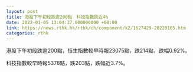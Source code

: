 ```yaml
---
layout: post
title: 港股下午初段跌逾200點　科技指數跌近4%
date: 2022-01-05 13:04:37.000000000 +08:00
link: https://news.rthk.hk/rthk/ch/component/k2/1627429-20220105.htm
categories: rthk
---
```


港股下午初段跌逾200點，恒生指數較早時報23075點，跌214點，跌幅0.92%。

科技指數較早時報5378點，跌203點，跌幅近3.7%。
